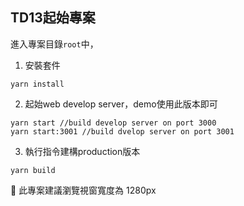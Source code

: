 ## TD13起始專案
進入專案目錄`root`中，
1. 安裝套件
```
yarn install
```
2. 起始web develop server，demo使用此版本即可
```
yarn start //build develop server on port 3000
yarn start:3001 //build dvelop server on port 3001
```
3. 執行指令建構production版本
```
yarn build
```

📌 此專案建議瀏覽視窗寬度為 1280px
